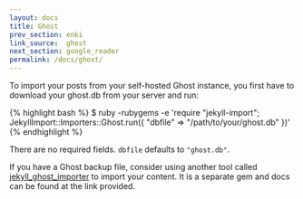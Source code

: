 ```yaml
---
layout: docs
title: Ghost
prev_section: enki
link_source:  ghost
next_section: google_reader
permalink: /docs/ghost/
---
```


To import your posts from your self-hosted Ghost instance, you first have to download your ghost.db from your server and run:

{% highlight bash %}
$ ruby -rubygems -e 'require "jekyll-import";
    JekyllImport::Importers::Ghost.run({
      "dbfile"   => "/path/to/your/ghost.db"
    })'
{% endhighlight %}

There are no required fields. `dbfile` defaults to `"ghost.db"`.

If you have a Ghost backup file, consider using another tool called [jekyll_ghost_importer](https://github.com/eloyesp/jekyll_ghost_importer) to import your content. It is a separate gem and docs can be found at the link provided.
